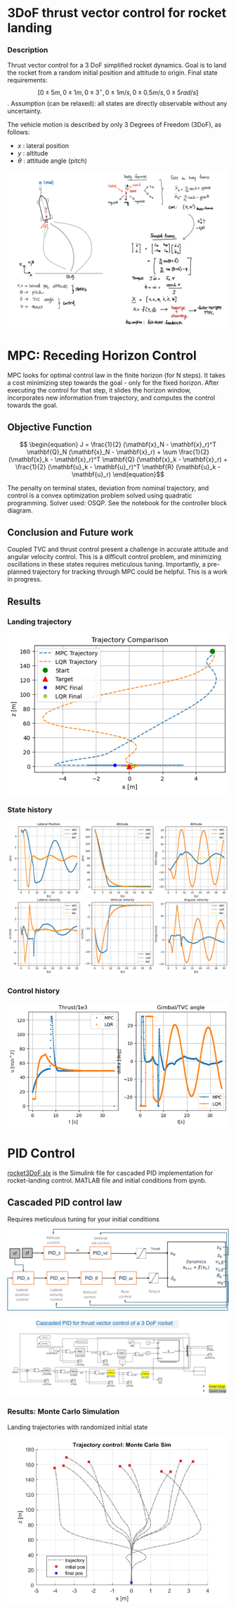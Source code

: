 # 3DoF thrust vector control for rocket landing

### Description

Thrust vector control for a 3 DoF simplified rocket dynamics. Goal is to land the rocket from a random initial position and attitude to origin. 
Final state requirements: $$[0 \pm 5 m, 0 \pm 1 m,  0 \pm 3^\circ,  0 \pm 1 m/s, 
0 \pm 0.5  m/s,  0 \pm 5  rad/s ]$$. Assumption (can be relaxed): all states are directly observable without any uncertainty. 

The vehicle motion is described by only 3 Degrees of Freedom (3DoF), as follows:
-  $x$ : lateral position
-  $y$ : altitude
-  $\theta$ : attitude angle (pitch)
  
![problem.png](figures/TVC_3DoF.png)


# MPC: Receding Horizon Control

MPC looks for optimal control law in the finite horizon (for N steps). It takes a cost minimizing step towards the goal - only for the fixed horizon. After executing the control for that step, it slides the horizon window, incorporates new information from trajectory, and computes the control towards the goal. 

## Objective Function
$$ \begin{equation} J = \frac{1}{2} (\mathbf{x}_N - \mathbf{x}_r)^T \mathbf{Q}_N (\mathbf{x}_N - \mathbf{x}_r) + \sum \frac{1}{2}(\mathbf{x}_k - \mathbf{x}_r)^T \mathbf{Q} (\mathbf{x}_k - \mathbf{x}_r) + \frac{1}{2} (\mathbf{u}_k - \mathbf{u}_r)^T \mathbf{R} (\mathbf{u}_k - \mathbf{u}_r) 
\end{equation}$$ 
 

The penalty on terminal states, deviation from nominal trajectory, and control is a convex optimization problem solved using quadratic programming. Solver used: OSQP. See the notebook for the controller block diagram.


## Conclusion and Future work
Coupled TVC and thrust control present a challenge in accurate attitude and angular velocity control. This is a difficult control problem, and minimizing oscillations in these states requires meticulous tuning. Importantly, a pre-planned trajectory for tracking through MPC could be helpful. This is a work in progress.
## Results

### Landing trajectory

![traj.png](figures/trajectory_res.png)

### State history

![states_hist.png](figures/state_hist.png)

### Control history

![control_hist.png](figures/control_hist.png)

# PID Control
[rocket3DoF.slx](Simulink/rocket3DoF.slx) is the Simulink file for cascaded PID implementation for rocket-landing control. MATLAB file and initial conditions from ipynb.

## Cascaded PID control law

Requires meticulous tuning for your initial conditions

![PID_block.jpg](figures/PID_block.jpg)

![PID_Simulink.png](figures/PID_Simulink.png)

### Results: Monte Carlo Simulation

Landing trajectories with randomized initial state

![monte-Carlo.jpg](figures/monte-Carlo.jpg)
